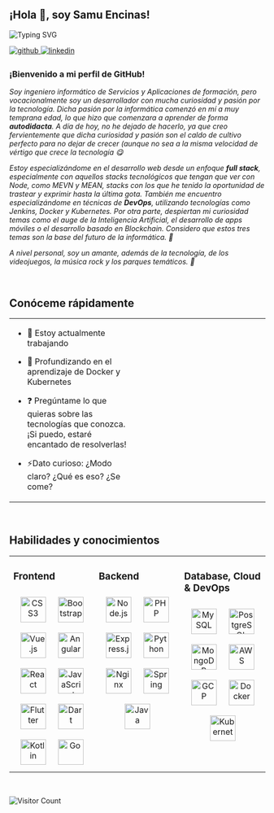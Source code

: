 ## ¡Hola 👋, soy Samu Encinas!  
  
 ![Typing SVG](https://readme-typing-svg.herokuapp.com/?lines=First+line+of+text;Second+line+of+text)

<a href="https://github.com/samuelencinas" target="_blank">
<img src=https://img.shields.io/badge/github-%2324292e.svg?&style=for-the-badge&logo=github&logoColor=white alt=github style="margin-bottom: 5px;" />
</a>
<a href="https://linkedin.com/in/samuelep" target="_blank">
<img src=https://img.shields.io/badge/linkedin-%231E77B5.svg?&style=for-the-badge&logo=linkedin&logoColor=white alt=linkedin style="margin-bottom: 5px;" />
</a>  
  



### ¡Bienvenido a mi perfil de GitHub!  
*Soy ingeniero informático de Servicios y Aplicaciones de formación, pero vocacionalmente soy un desarrollador con mucha curiosidad y pasión por la tecnología. Dicha pasión por la informática comenzó en mí a muy temprana edad, lo que hizo que comenzara a aprender de forma **autodidacta**. A día de hoy, no he dejado de hacerlo, ya que creo fervientemente que dicha curiosidad y pasión son el caldo de cultivo perfecto para no dejar de crecer (aunque no sea a la misma velocidad de vértigo que crece la tecnología 😋*

*Estoy especializándome en el desarrollo web desde un enfoque **full stack**, especialmente con aquellos stacks tecnológicos que tengan que ver con Node, como MEVN y MEAN, stacks con los que he tenido la oportunidad de trastear y exprimir hasta la última gota. También me encuentro especializándome en técnicas de **DevOps**, utilizando tecnologías como Jenkins, Docker y Kubernetes. Por otra parte, despiertan mi curiosidad temas como el auge de la Inteligencia Artificial, el desarrollo de apps móviles o el desarrollo basado en Blockchain. Considero que estos tres temas son la base del futuro de la informática. 🤖*

*A nivel personal, soy un amante, además de la tecnología, de los videojuegos, la música rock y los parques temáticos. 🎢*
  

<br/>  


## Conóceme rápidamente
<table><tr><td valign="top" width="50%">

- 🔭 Estoy actualmente trabajando  
  

- 🌱 Profundizando en el aprendizaje de Docker y Kubernetes  
  

- ❓ Pregúntame lo que quieras sobre las tecnologías que conozca. ¡Si puedo, estaré encantado de resolverlas!  
  

- ⚡Dato curioso: ¿Modo claro? ¿Qué es eso? ¿Se come?  


</td><td valign="top" width="50%">



</td></tr></table>  

<br/>  


## Habilidades y conocimientos
<table><tr><td valign="top" width="33%">



### Frontend  
<div align="center">  
<img style="margin: 10px" src="https://profilinator.rishav.dev/skills-assets/css3-original-wordmark.svg" alt="CSS3" height="50" />  
<img style="margin: 10px" src="https://profilinator.rishav.dev/skills-assets/bootstrap-plain.svg" alt="Bootstrap" height="50" />  
<img style="margin: 10px" src="https://profilinator.rishav.dev/skills-assets/vuejs-original-wordmark.svg" alt="Vue.js" height="50" />  
<img style="margin: 10px" src="https://profilinator.rishav.dev/skills-assets/angularjs-original.svg" alt="Angular" height="50" />  
<img style="margin: 10px" src="https://profilinator.rishav.dev/skills-assets/react-original-wordmark.svg" alt="React" height="50" />  
<img style="margin: 10px" src="https://profilinator.rishav.dev/skills-assets/javascript-original.svg" alt="JavaScript" height="50" />  
<img style="margin: 10px" src="https://profilinator.rishav.dev/skills-assets/flutterio-icon.svg" alt="Flutter" height="50" />  
<img style="margin: 10px" src="https://profilinator.rishav.dev/skills-assets/dartlang-icon.svg" alt="Dart" height="50" />  
<img style="margin: 10px" src="https://profilinator.rishav.dev/skills-assets/kotlinlang-icon.svg" alt="Kotlin" height="50" />  
<img style="margin: 10px" src="https://profilinator.rishav.dev/skills-assets/go-original.svg" alt="Go" height="50" />  
</div>

</td><td valign="top" width="33%">



### Backend  
<div align="center">  
<img style="margin: 10px" src="https://profilinator.rishav.dev/skills-assets/nodejs-original-wordmark.svg" alt="Node.js" height="50" />  
<img style="margin: 10px" src="https://profilinator.rishav.dev/skills-assets/php-original.svg" alt="PHP" height="50" />  
<img style="margin: 10px" src="https://profilinator.rishav.dev/skills-assets/express-original-wordmark.svg" alt="Express.js" height="50" />  
<img style="margin: 10px" src="https://profilinator.rishav.dev/skills-assets/python-original.svg" alt="Python" height="50" />  
<img style="margin: 10px" src="https://profilinator.rishav.dev/skills-assets/nginx-original.svg" alt="Nginx" height="50" />  
<img style="margin: 10px" src="https://profilinator.rishav.dev/skills-assets/springio-icon.svg" alt="Spring" height="50" />  
<img style="margin: 10px" src="https://profilinator.rishav.dev/skills-assets/java-original-wordmark.svg" alt="Java" height="50" />  
</div>

</td><td valign="top" width="33%">



### Database, Cloud & DevOps  
<div align="center">  
<img style="margin: 10px" src="https://profilinator.rishav.dev/skills-assets/mysql-original-wordmark.svg" alt="MySQL" height="50" />  
<img style="margin: 10px" src="https://profilinator.rishav.dev/skills-assets/postgresql-original-wordmark.svg" alt="PostgreSQL" height="50" />  
<img style="margin: 10px" src="https://profilinator.rishav.dev/skills-assets/mongodb-original-wordmark.svg" alt="MongoDB" height="50" />  
<img style="margin: 10px" src="https://profilinator.rishav.dev/skills-assets/amazonwebservices-original-wordmark.svg" alt="AWS" height="50" />  
<img style="margin: 10px" src="https://profilinator.rishav.dev/skills-assets/google_cloud-icon.svg" alt="GCP" height="50" />  
<img style="margin: 10px" src="https://profilinator.rishav.dev/skills-assets/docker-original-wordmark.svg" alt="Docker" height="50" />  
<img style="margin: 10px" src="https://profilinator.rishav.dev/skills-assets/kubernetes-icon.svg" alt="Kubernetes" height="50" />  
</div>

</td></tr></table>
<br />

![Visitor Count](https://profile-counter.glitch.me/samuelencinas/count.svg)
